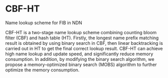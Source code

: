 # CBF-HT
Name lookup scheme for FIB in NDN

CBF-HT is a two-stage name lookup scheme combining counting bloom filter (CBF) and hash table (HT). Firstly, the longest name prefix matching result is obtained by using binary search in CBF, then linear backtracking is carried out in HT to get the final correct lookup result. CBF-HT can achieve high name lookup and update speed, and significantly reduce memory consumption. In addition, by modifying the binary search algorithm, we propose a memory-optimized binary search (MOBS) algorithm to further optimize the memory consumption.
